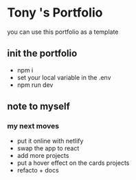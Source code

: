 # Tony 's Portfolio

you can use this portfolio as a template

## init the portfolio

- npm i
- set your local variable in the .env
- npm run dev

## note to myself

### my next moves

- put it online with netlify
- swap the app to react
- add more projects
- put a hover effect on the cards projects
- refacto + docs
